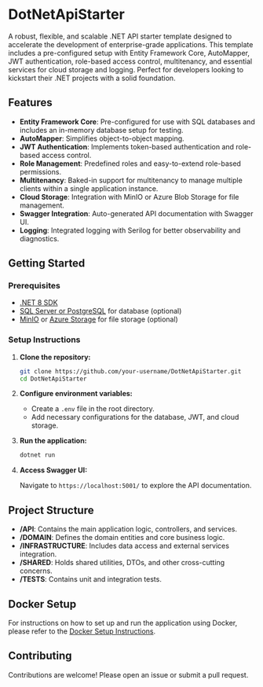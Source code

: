 # DotNetApiStarter

A robust, flexible, and scalable .NET API starter template designed to accelerate the development of enterprise-grade applications. This template includes a pre-configured setup with Entity Framework Core, AutoMapper, JWT authentication, role-based access control, multitenancy, and essential services for cloud storage and logging. Perfect for developers looking to kickstart their .NET projects with a solid foundation.

## Features

- **Entity Framework Core**: Pre-configured for use with SQL databases and includes an in-memory database setup for testing.
- **AutoMapper**: Simplifies object-to-object mapping.
- **JWT Authentication**: Implements token-based authentication and role-based access control.
- **Role Management**: Predefined roles and easy-to-extend role-based permissions.
- **Multitenancy**: Baked-in support for multitenancy to manage multiple clients within a single application instance.
- **Cloud Storage**: Integration with MinIO or Azure Blob Storage for file management.
- **Swagger Integration**: Auto-generated API documentation with Swagger UI.
- **Logging**: Integrated logging with Serilog for better observability and diagnostics.

## Getting Started

### Prerequisites

- [.NET 8 SDK](https://dotnet.microsoft.com/download/dotnet/8.0)
- [SQL Server or PostgreSQL](https://www.microsoft.com/sql-server) for database (optional)
- [MinIO](https://min.io/) or [Azure Storage](https://azure.microsoft.com/en-us/services/storage/blobs/) for file storage (optional)

### Setup Instructions

1. **Clone the repository:**

    ```bash
    git clone https://github.com/your-username/DotNetApiStarter.git
    cd DotNetApiStarter
    ```

2. **Configure environment variables:**

   - Create a `.env` file in the root directory.
   - Add necessary configurations for the database, JWT, and cloud storage.

3. **Run the application:**

    ```bash
    dotnet run
    ```

4. **Access Swagger UI:**
   
   Navigate to `https://localhost:5001/` to explore the API documentation.

## Project Structure

- **/API**: Contains the main application logic, controllers, and services.
- **/DOMAIN**: Defines the domain entities and core business logic.
- **/INFRASTRUCTURE**: Includes data access and external services integration.
- **/SHARED**: Holds shared utilities, DTOs, and other cross-cutting concerns.
- **/TESTS**: Contains unit and integration tests.

## Docker Setup

For instructions on how to set up and run the application using Docker, please refer to the [Docker Setup Instructions](DOCKER.md).

## Contributing

Contributions are welcome! Please open an issue or submit a pull request.

